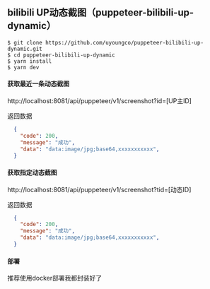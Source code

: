 ## bilibili UP动态截图（puppeteer-bilibili-up-dynamic）


```shell
$ git clone https://github.com/uyoungco/puppeteer-bilibili-up-dynamic.git
$ cd puppeteer-bilibili-up-dynamic
$ yarn install
$ yarn dev
```

#### 获取最近一条动态截图
http://localhost:8081/api/puppeteer/v1/screenshot?id=[UP主ID]

返回数据
```json
  {
    "code": 200,
    "message": "成功",
    "data": "data:image/jpg;base64,xxxxxxxxxxx",
  }
```

#### 获取指定动态截图
http://localhost:8081/api/puppeteer/v1/screenshot?tid=[动态ID]

返回数据
```json
  {
    "code": 200,
    "message": "成功",
    "data": "data:image/jpg;base64,xxxxxxxxxxx",
  }
```

#### 部署

推荐使用docker部署我都封装好了
